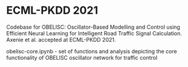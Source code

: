 # ECML-PKDD 2021
Codebase for OBELISC: Oscillator-Based Modelling and Control using Efficient Neural Learning for Intelligent Road Traffic Signal Calculation. Axenie et al. accepted at ECML-PKDD 2021.

obelisc-core.ipynb - set of functions and analysis depicting the core functionality of OBELISC oscillator network for traffic control

